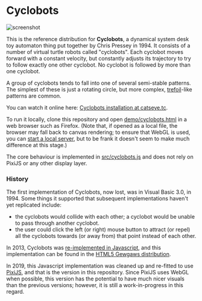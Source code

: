 Cyclobots
=========

![screenshot](https://static.catseye.tc/images/screenshots/Cyclobots.jpg)

This is the reference distribution for **Cyclobots**, a dynamical system
desk toy automaton thing put together by Chris Pressey in 1994.  It consists
of a number of virtual turtle robots called "cyclobots".  Each cyclobot moves
forward with a constant velocity, but constantly adjusts its trajectory to try
to follow exactly one other cyclobot.  No cyclobot is followed by more than one
cyclobot.

A group of cyclobots tends to fall into one of several semi-stable patterns.
The simplest of these is just a rotating circle, but more complex,
[trefoil][]-like patterns are common.

You can watch it online here: [Cyclobots installation at catseye.tc][].

To run it locally, clone this repository and open
[demo/cyclobots.html](demo/cyclobots.html) in a web browser such as
Firefox.  (Note that, if opened as a local file, the browser may fall back
to canvas rendering; to ensure that WebGL is used, you can
[start a local server][], but to be frank it doesn't seem to make much difference
at this stage.)

The core behaviour is implemented in [src/cyclobots.js](src/cyclobots.js) and
does not rely on PixiJS or any other display layer.

### History ###

The first implementation of Cyclobots, now lost, was in Visual Basic 3.0, in
1994.  Some things it supported that subsequent implementations haven't
yet replicated include:

*   the cyclobots would collide with each other; a cyclobot would be unable
    to pass through another cyclobot.
*   the user could click the left (or right) mouse button to attract (or repel)
    all the cyclobots towards (or away from) that point instead of each other.

In 2013, Cyclobots was [re-implemented in Javascript][], and this implementation
can be found in the [HTML5 Gewgaws distribution][].

In 2019, this Javascript implementation was cleaned up and re-fitted to use
[PixiJS][], and that is the version in this repository.  Since PixiJS uses
WebGL when possible, this version has the potential to have much nicer visuals
than the previous versions; however, it is still a work-in-progress in this
regard.

[trefoil]: https://en.wikipedia.org/wiki/Trefoil_knot
[Cyclobots installation at catseye.tc]: https://catseye.tc/installation/Cyclobots
[HTML5 Gewgaws distribution]: https://catseye.tc/distribution/HTML5%20Gewgaws%20distribution
[PixiJS]: http://www.pixijs.com/
[start a local server]: https://github.com/mrdoob/three.js/wiki/How-to-run-things-locally#run-local-server
[re-implemented in Javascript]: https://catseye.tc/article/News.md#id-been-meaning-to-re-implement-this-for-ages
